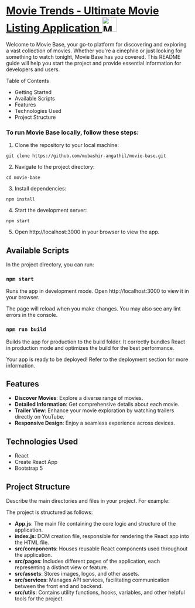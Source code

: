 <h1>
  <a href="https://movie-base-gamma.vercel.app" target="_blank" rel="noopener noreferrer">
    Movie Trends - Ultimate Movie Listing Application
    <img src="https://github.com/mubashir-angathil/movie-trends/blob/master/src/assets/logo-and-brand.png" height="40px" alt="Movie Base Logo"/>
  </a>
</h1>
Welcome to Movie Base, your go-to platform for discovering and exploring a vast collection of movies. Whether you're a cinephile or just looking for something to watch tonight, Movie Base has you covered. This README guide will help you start the project and provide essential information for developers and users.

Table of Contents
* Getting Started
* Available Scripts
* Features
* Technologies Used
* Project Structure
  
### To run Movie Base locally, follow these steps:

1. Clone the repository to your local machine:
```
git clone https://github.com/mubashir-angathil/movie-base.git
```
2. Navigate to the project directory:
```
cd movie-base
```
3. Install dependencies:
```
npm install
```
4. Start the development server:
```
npm start
```
5. Open http://localhost:3000 in your browser to view the app.

## Available Scripts
In the project directory, you can run:

### `npm start`
Runs the app in development mode. Open http://localhost:3000 to view it in your browser.

The page will reload when you make changes. You may also see any lint errors in the console.

### `npm run build`
Builds the app for production to the build folder. It correctly bundles React in production mode and optimizes the build for the best performance.

Your app is ready to be deployed! Refer to the deployment section for more information.

## Features
* **Discover Movies**: Explore a diverse range of movies.
* **Detailed Information**: Get comprehensive details about each movie.
* **Trailer View**: Enhance your movie exploration by watching trailers directly on YouTube.
* **Responsive Design**: Enjoy a seamless experience across devices.
  
## Technologies Used
* React
* Create React App
* Bootstrap 5

## Project Structure
Describe the main directories and files in your project. For example:

The project is structured as follows:

* **App.js**: The main file containing the core logic and structure of the application.
* **index.js**: DOM creation file, responsible for rendering the React app into the HTML file.
* **src/components**: Houses reusable React components used throughout the application.
* **src/pages**: Includes different pages of the application, each representing a distinct view or feature.
* **src/assets**: Stores images, logos, and other assets.
* **src/services**: Manages API services, facilitating communication between the front end and backend.
* **src/utils**: Contains utility functions, hooks, variables, and other helpful tools for the project.
